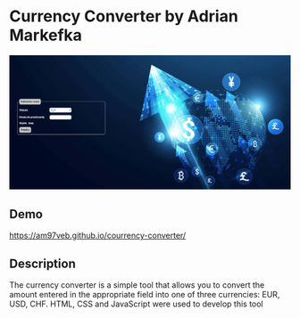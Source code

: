 # Currency Converter by Adrian Markefka

![Presentation](image/AnimationWebsite.gif)

## Demo

https://am97veb.github.io/courrency-converter/

## Description

The currency converter is a simple tool that allows you to convert the amount entered in the appropriate field into one of three currencies: EUR, USD, CHF. HTML, CSS and JavaScript were used to develop this tool
